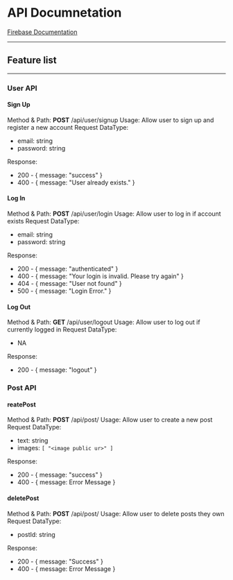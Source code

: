 # API Documnetation

[Firebase Documentation](https://firebase.google.com/docs/firestore/)

- - -

## Feature list

- - -

### User API

#### __Sign Up__

Method & Path: __POST__ /api/user/signup
Usage: Allow user to sign up and register a new account
Request DataType:

- email: string
- password: string

Response:

- 200 - { message: "success" }
- 400 - { message: "User already exists." }

#### __Log In__

Method & Path: __POST__ /api/user/login
Usage: Allow user to log in if account exists
Request DataType:

- email: string
- password: string

Response:

- 200 - { message: "authenticated" }
- 400 - { message: "Your login is invalid. Please try again" }
- 404 - { message: "User not found" }
- 500 - { message: "Login Error." }

#### __Log Out__

Method & Path: __GET__ /api/user/logout
Usage: Allow user to log out if currently logged in
Request DataType:

- NA

Response:

- 200 - { message: "logout" }

### Post API

#### __reatePost__

Method & Path: __POST__ /api/post/
Usage: Allow user to create a new post
Request DataType:

- text: string
- images: `[ "<image public ur>" ]`

Response:

- 200 - { message: "success" }
- 400 - { message: Error Message }

#### __deletePost__

Method & Path: __POST__ /api/post/
Usage: Allow user to delete posts they own
Request DataType:

- postId: string

Response:

- 200 - { message: "Success" }
- 400 - { message: Error Message }
